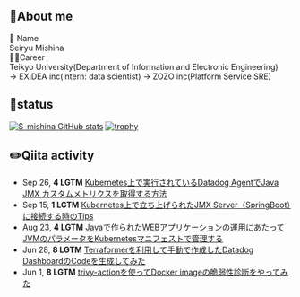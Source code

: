 ## 👏About me
👦 Name<br>
Seiryu Mishina<br>
👨‍🏫Career<br>
Teikyo University(Department of Information and Electronic Engineering) <br> → EXIDEA inc(intern: data scientist) → ZOZO inc(Platform Service SRE)

## 🌟status
[![S-mishina GitHub stats](https://github-readme-stats.vercel.app/api?username=S-mishina&theme=vue-dark&show_icons=true)](https://github.com/S-mishina/github-readme-stats)
[![trophy](https://github-profile-trophy.vercel.app/?username=S-mishina&margin-w=15&margin-h=15&theme=onedark&title=Commit,PullRequest,Issue,Repository)](https://github.com/ryo-ma/github-profile-trophy)

## ✏️Qiita activity
<!-- profile updater begin: qiita -->
- Sep 26, **4 LGTM** [Kubernetes上で実行されているDatadog AgentでJava JMX カスタムメトリクスを取得する方法](https://qiita.com/asmg07/items/7134bcba57f36c80bb07)
- Sep 15, **1 LGTM** [Kubernetes上で立ち上げられたJMX Server（SpringBoot）に接続する時のTips](https://qiita.com/asmg07/items/c885a6ee0a1dbc3d22b9)
- Aug 23, **4 LGTM** [Javaで作られたWEBアプリケーションの運用にあたってJVMのパラメータをKubernetesマニフェストで管理する](https://qiita.com/asmg07/items/9e7951369d8fd7a2f325)
- Jun 28, **8 LGTM** [Terraformerを利用して手動で作成したDatadog DashboardのCodeを生成してみた](https://qiita.com/asmg07/items/89d3bfcc3767e599a8d4)
- Jun 1, **8 LGTM** [trivy-actionを使ってDocker imageの脆弱性診断をやってみた](https://qiita.com/asmg07/items/4fd623c4804d5f68f36e)
<!-- profile updater end: qiita -->
